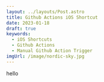 ```yaml
---
layout: ../layouts/Post.astro
title: Github Actions iOS Shortcut
date: 2023-01-18
draft: true
keywords:
  - iOS Shortcuts
  - Github Actions
  - Manual Github Action Trigger
imgUrl: /image/nordic-sky.jpg
---
```


hello
